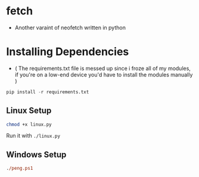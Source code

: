 # fetch 
- Another varaint of neofetch written in python

# Installing Dependencies
- ( The requirements.txt file is messed up since i froze all of my modules, if you're on a low-end device you'd have to install the modules manually ) 
```python
pip install -r requirements.txt
```

## Linux Setup

```sh
chmod +x linux.py
```

Run it with `./linux.py`

## Windows Setup

```ps
./peng.ps1
```
